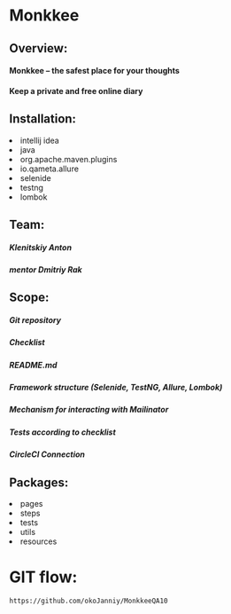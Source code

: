 Monkkee
===============

Overview:
------------------
  
   #### Monkkee – the safest place for your thoughts
   #### Keep a private and free online diary

Installation:
------------------

   <li>intellij idea</li>
   <li>java</li>
   <li>org.apache.maven.plugins</li>
   <li>io.qameta.allure</li>
   <li>selenide</li>
   <li>testng</li>
   <li>lombok</li>
 
Team:
------------------

  ##### Klenitskiy Anton  
  ##### mentor Dmitriy Rak
       
Scope:
------------------
    
   ##### Git repository
   ##### Checklist
   ##### README.md
   ##### Framework structure (Selenide, TestNG, Allure, Lombok)    
   ##### Mechanism for interacting with Mailinator 
   ##### Tests according to checklist
   ##### CircleCI Connection  

Packages:
------------------
<li>pages</li>  
<li>steps</li>
<li>tests</li>
<li>utils</li>
<li>resources</li>

 
GIT flow:
=======================

`https://github.com/okoJanniy/MonkkeeQA10` 